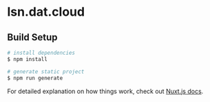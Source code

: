 # lsn.dat.cloud

## Build Setup

```bash
# install dependencies
$ npm install

# generate static project
$ npm run generate
```

For detailed explanation on how things work, check out [Nuxt.js docs](https://nuxtjs.org).
